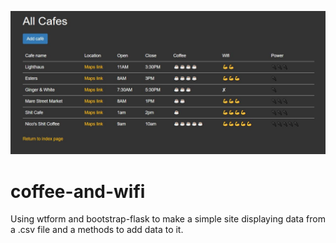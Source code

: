 ![Coffee & Wifi](coffee.jpg "Coffee & Wifi")
# coffee-and-wifi
 Using wtform and bootstrap-flask to make a simple site displaying data from a .csv file and a methods to add data to it.
